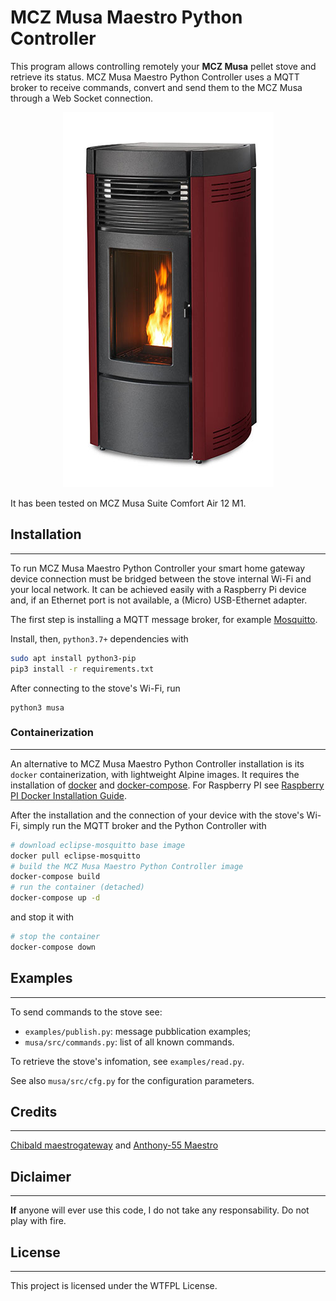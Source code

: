 # MCZ Musa Maestro Python Controller

This program allows controlling remotely your **MCZ Musa** pellet stove and retrieve its status. MCZ Musa Maestro Python Controller uses a MQTT broker to receive commands, convert and send them to the MCZ Musa through a Web Socket connection.

<div style="text-align:center;"><img src="./assets/mcz_musa.jpg"/></div>

It has been tested on MCZ Musa Suite Comfort Air 12 M1.


## Installation
-----------

To run MCZ Musa Maestro Python Controller your smart home gateway device connection must be bridged between the stove internal Wi-Fi and your local network. It can be achieved easily with a Raspberry Pi device and, if an Ethernet port is not available, a (Micro) USB-Ethernet adapter.

The first step is installing a MQTT message broker, for example [Mosquitto](https://mosquitto.org/download/).

Install, then, `python3.7+` dependencies with

```bash
sudo apt install python3-pip
pip3 install -r requirements.txt
```

After connecting to the stove's Wi-Fi, run

```
python3 musa
```


### Containerization
-----------

An alternative to MCZ Musa Maestro Python Controller installation is its `docker` containerization, with lightweight Alpine images. It requires the installation of [docker](https://docs.docker.com/install/) and [docker-compose](https://docs.docker.com/compose/install/). For Raspberry PI see [Raspberry PI Docker Installation Guide](https://dev.to/rohansawant/installing-docker-and-docker-compose-on-the-raspberry-pi-in-5-simple-steps-3mgl).


After the installation and the connection of your device with the stove's Wi-Fi, simply run the MQTT broker and the Python Controller with

```bash
# download eclipse-mosquitto base image
docker pull eclipse-mosquitto
# build the MCZ Musa Maestro Python Controller image
docker-compose build
# run the container (detached)
docker-compose up -d
```

and stop it with

```bash
# stop the container
docker-compose down
```


## Examples
-----------

To send commands to the stove see:

- `examples/publish.py`: message pubblication examples;
- `musa/src/commands.py`: list of all known commands.

To retrieve the stove's infomation, see `examples/read.py`.

See also `musa/src/cfg.py` for the configuration parameters.

## Credits
-----------

[Chibald maestrogateway](https://github.com/Chibald/maestrogateway) and [Anthony-55 Maestro](https://github.com/Anthony-55/maestro)


## Diclaimer
-----------

**If** anyone will ever use this code, I do not take any responsability. Do not play with fire.


## License
-----------

This project is licensed under the WTFPL License.

